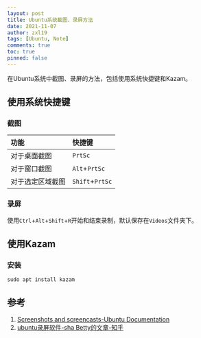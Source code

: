 ```yaml
---
layout: post
title: Ubuntu系统截图、录屏方法
date: 2021-11-07
author: zxl19
tags: [Ubuntu, Note]
comments: true
toc: true
pinned: false
---
```


在Ubuntu系统中截图、录屏的方法，包括使用系统快捷键和Kazam。

<!-- more -->

## 使用系统快捷键

### 截图

| 功能 | 快捷键 |
| :---- | :---- |
| 对于桌面截图 | `PrtSc` |
| 对于窗口截图 | `Alt`+`PrtSc` |
| 对于选定区域截图 | `Shift`+`PrtSc` |

### 录屏

使用`Ctrl`+`Alt`+`Shift`+`R`开始和结束录制，默认保存在`Videos`文件夹下。

## 使用Kazam

### 安装

```shell
sudo apt install kazam
```

## 参考

1. [Screenshots and screencasts-Ubuntu Documentation](https://help.ubuntu.com/stable/ubuntu-help/screen-shot-record.html)
2. [ubuntu录屏软件-sha Betty的文章-知乎](https://zhuanlan.zhihu.com/p/231962019)
